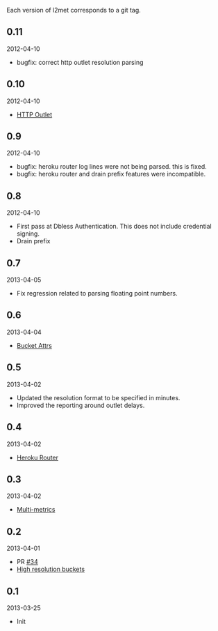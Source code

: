 Each version of l2met corresponds to a git tag.

## 0.11

2012-04-10

* bugfix: correct http outlet resolution parsing

## 0.10

2012-04-10

* [HTTP Outlet](https://github.com/ryandotsmith/l2met#http-outlet)

## 0.9

2012-04-10

* bugfix: heroku router log lines were not being parsed. this is fixed.
* bugfix: heroku router and drain prefix features were incompatible.

## 0.8

2012-04-10

* First pass at Dbless Authentication. This does not include credential signing.
* Drain prefix

## 0.7

2013-04-05

* Fix regression related to parsing floating point numbers.

## 0.6

2013-04-04

* [Bucket Attrs](https://github.com/ryandotsmith/l2met#bucket-attrs)

## 0.5

2013-04-02

* Updated the resolution format to be specified in minutes.
* Improved the reporting around outlet delays.

## 0.4

2013-04-02

* [Heroku Router](https://github.com/ryandotsmith/l2met#heroku-router)

## 0.3

2013-04-02

* [Multi-metrics](https://github.com/ryandotsmith/l2met#multi-metrics)

## 0.2

2013-04-01

* PR [#34](https://github.com/ryandotsmith/l2met/pull/34)
* [High resolution buckets](https://github.com/ryandotsmith/l2met#high-resolution-buckets)

## 0.1

2013-03-25

* Init
